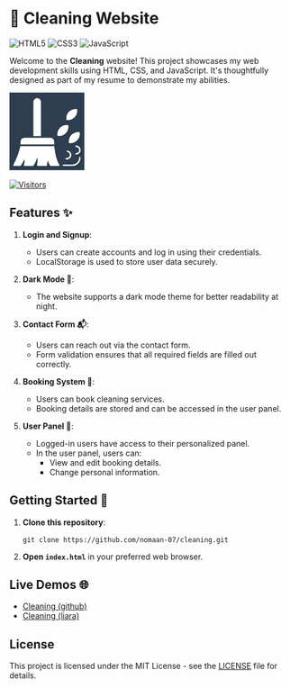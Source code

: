 # 🌟 Cleaning Website

![HTML5](https://img.shields.io/badge/HTML5-E34F26?style=for-the-badge&logo=html5&logoColor=white)
![CSS3](https://img.shields.io/badge/CSS3-1572B6?style=for-the-badge&logo=css3&logoColor=white)
![JavaScript](https://img.shields.io/badge/JavaScript-323330?style=for-the-badge&logo=javascript&logoColor=F7DF1E)

Welcome to the **Cleaning** website! This project showcases my web development skills using HTML, CSS, and JavaScript. It's thoughtfully designed as part of my resume to demonstrate my abilities.

![Logo](images/logos/cleaning-dark-logo.png)

[![Visitors](https://api.visitorbadge.io/api/visitors?path=https%3A%2F%2Fgithub.com%2Fnomaan-07%2FCleaning&labelColor=%23d9e3f0&countColor=%232ccce4)](https://visitorbadge.io/status?path=https%3A%2F%2Fgithub.com%2Fnomaan-07%2FCleaning)

## Features ✨

1. **Login and Signup**:

   - Users can create accounts and log in using their credentials.
   - LocalStorage is used to store user data securely.

2. **Dark Mode 🌙**:

   - The website supports a dark mode theme for better readability at night.

3. **Contact Form 📬**:

   - Users can reach out via the contact form.
   - Form validation ensures that all required fields are filled out correctly.

4. **Booking System 📆**:

   - Users can book cleaning services.
   - Booking details are stored and can be accessed in the user panel.

5. **User Panel 👤**:
   - Logged-in users have access to their personalized panel.
   - In the user panel, users can:
     - View and edit booking details.
     - Change personal information.

## Getting Started 🚀

1. **Clone this repository**:

   ```
   git clone https://github.com/nomaan-07/cleaning.git
   ```

2. **Open `index.html`** in your preferred web browser.

## Live Demos 🌐

- [Cleaning (github)](https://nomaan-07.github.io/Cleaning)
- [Cleaning (liara)](https://cleaning.liara.run)

## License

This project is licensed under the MIT License - see the [LICENSE](LICENSE) file for details.
